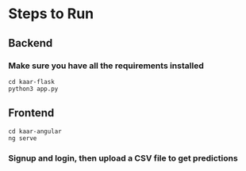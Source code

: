 # Steps to Run

## Backend

### Make sure you have all the requirements installed

```
cd kaar-flask
python3 app.py
```

## Frontend

```
cd kaar-angular
ng serve
```

### Signup and login, then upload a CSV file to get predictions


